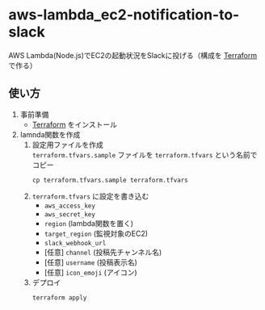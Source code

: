 # aws-lambda_ec2-notification-to-slack
AWS Lambda(Node.js)でEC2の起動状況をSlackに投げる（構成を [Terraform](https://www.terraform.io/ "https://www.terraform.io/") で作る）

## 使い方
1. 事前準備
	* [Terraform](https://www.terraform.io/ "https://www.terraform.io/") をインストール
1. lamnda関数を作成
	1. 設定用ファイルを作成  
		`terraform.tfvars.sample` ファイルを `terraform.tfvars` という名前でコピー
		```
		cp terraform.tfvars.sample terraform.tfvars
		```
	1. `terraform.tfvars` に設定を書き込む
		* `aws_access_key`
		* `aws_secret_key`
		* `region` (lambda関数を置く)
		* `target_region` (監視対象のEC2)
		* `slack_webhook_url`
		* [任意] `channel` (投稿先チャンネル名)
		* [任意] `username` (投稿表示名)
		* [任意] `icon_emoji` (アイコン)
	1. デプロイ
		```
		terraform apply
		```
